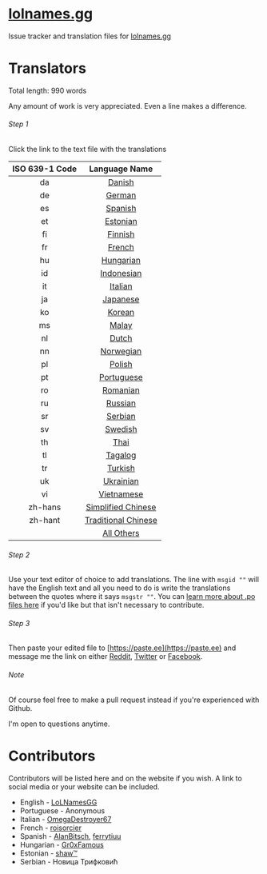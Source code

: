 # [lolnames.gg](https://lolnames.gg/en/)
Issue tracker and translation files for [lolnames.gg](https://lolnames.gg/en/)



# Translators

Total length: 990 words

Any amount of work is very appreciated. Even a line makes a difference.

###### Step 1
Click the link to the text file with the translations

| ISO 639-1 Code | Language Name |
| :-----: |:-------:|
| da |  [Danish](https://raw.githubusercontent.com/hingston/lolnames.gg/master/locale/da/LC_MESSAGES/django.po) |
| de |  [German](https://raw.githubusercontent.com/hingston/lolnames.gg/master/locale/de/LC_MESSAGES/django.po) |
| es |  [Spanish](https://raw.githubusercontent.com/hingston/lolnames.gg/master/locale/es/LC_MESSAGES/django.po) |
| et |  [Estonian](https://raw.githubusercontent.com/hingston/lolnames.gg/master/locale/et/LC_MESSAGES/django.po) |
| fi |  [Finnish](https://raw.githubusercontent.com/hingston/lolnames.gg/master/locale/fi/LC_MESSAGES/django.po) |
| fr |  [French](https://raw.githubusercontent.com/hingston/lolnames.gg/master/locale/fr/LC_MESSAGES/django.po) |
| hu |  [Hungarian](https://raw.githubusercontent.com/hingston/lolnames.gg/master/locale/hu/LC_MESSAGES/django.po) |
| id |  [Indonesian](https://raw.githubusercontent.com/hingston/lolnames.gg/master/locale/id/LC_MESSAGES/django.po) |
| it |  [Italian](https://raw.githubusercontent.com/hingston/lolnames.gg/master/locale/it/LC_MESSAGES/django.po) |
| ja |  [Japanese](https://raw.githubusercontent.com/hingston/lolnames.gg/master/locale/ja/LC_MESSAGES/django.po) |
| ko |  [Korean](https://raw.githubusercontent.com/hingston/lolnames.gg/master/locale/ko/LC_MESSAGES/django.po) |
| ms |  [Malay](https://raw.githubusercontent.com/hingston/lolnames.gg/master/locale/ms/LC_MESSAGES/django.po) |
| nl |  [Dutch](https://raw.githubusercontent.com/hingston/lolnames.gg/master/locale/nl/LC_MESSAGES/django.po) |
| nn |  [Norwegian](https://raw.githubusercontent.com/hingston/lolnames.gg/master/locale/nn/LC_MESSAGES/django.po) |
| pl |  [Polish](https://raw.githubusercontent.com/hingston/lolnames.gg/master/locale/pl/LC_MESSAGES/django.po) |
| pt |  [Portuguese](https://raw.githubusercontent.com/hingston/lolnames.gg/master/locale/pt/LC_MESSAGES/django.po) |
| ro |  [Romanian](https://raw.githubusercontent.com/hingston/lolnames.gg/master/locale/ro/LC_MESSAGES/django.po) |
| ru |  [Russian](https://raw.githubusercontent.com/hingston/lolnames.gg/master/locale/ru/LC_MESSAGES/django.po) |
| sr |  [Serbian](https://raw.githubusercontent.com/hingston/lolnames.gg/master/locale/sr/LC_MESSAGES/django.po) |
| sv |  [Swedish](https://raw.githubusercontent.com/hingston/lolnames.gg/master/locale/sv/LC_MESSAGES/django.po) |
| th |  [Thai](https://raw.githubusercontent.com/hingston/lolnames.gg/master/locale/th/LC_MESSAGES/django.po) |
| tl |  [Tagalog](https://raw.githubusercontent.com/hingston/lolnames.gg/master/locale/tl/LC_MESSAGES/django.po) |
| tr |  [Turkish](https://raw.githubusercontent.com/hingston/lolnames.gg/master/locale/tr/LC_MESSAGES/django.po) |
| uk |  [Ukrainian](https://raw.githubusercontent.com/hingston/lolnames.gg/master/locale/uk/LC_MESSAGES/django.po) |
| vi |  [Vietnamese](https://raw.githubusercontent.com/hingston/lolnames.gg/master/locale/vi/LC_MESSAGES/django.po) |
| zh-hans |  [Simplified Chinese](https://raw.githubusercontent.com/hingston/lolnames.gg/master/locale/zh-hans/LC_MESSAGES/django.po) |
| zh-hant |  [Traditional Chinese](https://raw.githubusercontent.com/hingston/lolnames.gg/master/locale/zh-hant/LC_MESSAGES/django.po) |
|    |  [All Others](https://raw.githubusercontent.com/hingston/lolnames.gg/master/locale/blank_template.po) |


###### Step 2

Use your text editor of choice to add translations. The line with `msgid ""` will have the English text and all you need to do is write the translations between the quotes where it says `msgstr ""`. You can [learn more about .po files here](https://www.gnu.org/software/gettext/manual/html_node/PO-Files.html) if you'd like but that isn't necessary to contribute.


###### Step 3
Then paste your edited file to [https://paste.ee](https://paste.ee) and message me the link on either [Reddit](https://www.reddit.com/message/compose/?to=LoLNamesGG), [Twitter](https://twitter.com/LoLNamesGG) or [Facebook](https://www.facebook.com/lolnames.gg/).

###### Note

Of course feel free to make a pull request instead if you're experienced with Github.

I'm open to questions anytime.


# Contributors

Contributors will be listed here and on the website if you wish. A link to social media or your website can be included.

  * English - [LoLNamesGG](https://twitter.com/LoLNamesGG)
  * Portuguese - Anonymous
  * Italian - [OmegaDestroyer67](https://www.reddit.com/user/OmegaDestroyer67)
  * French - [roisorcier](https://www.reddit.com/user/roisorcier)
  * Spanish - [AlanBitsch](https://www.reddit.com/user/AlanBitsch), [ferrytiuu](https://www.reddit.com/user/ferrytiuu)
  * Hungarian - [Gr0xFamous](https://www.reddit.com/user/Gr0xFamous)
  * Estonian - [shaw™](https://twitter.com/ShawiAE)
  * Serbian - Новица Трифковић